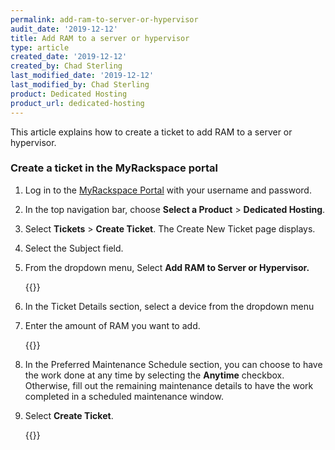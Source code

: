```yaml
---
permalink: add-ram-to-server-or-hypervisor
audit_date: '2019-12-12'
title: Add RAM to a server or hypervisor
type: article
created_date: '2019-12-12'
created_by: Chad Sterling
last_modified_date: '2019-12-12'
last_modified_by: Chad Sterling
product: Dedicated Hosting
product_url: dedicated-hosting
---
```


This article explains how to create a ticket to add RAM to a server or hypervisor. 

### Create a ticket in the MyRackspace portal

1. Log in to the [MyRackspace Portal](https://login.rackspace.com/login) with your username and
   password.

2. In the top navigation bar, choose **Select a Product** > **Dedicated Hosting**.

3. Select **Tickets** > **Create Ticket**. The Create New Ticket page displays. 

4. Select the Subject field.

5. From the dropdown menu, Select **Add RAM to Server or Hypervisor.**

   {{<image src="addram1.png" alt="" title="">}}

6. In the Ticket Details section, select a device from the dropdown menu 

7. Enter the amount of RAM you want to add. 

   {{<image src="addram2.png" alt="" title="">}}

8. In the Preferred Maintenance Schedule section, you can choose to have the work done at any time by
   selecting the **Anytime** checkbox.  Otherwise, fill out the remaining maintenance details to
   have the work completed in a scheduled maintenance window. 

9. Select **Create Ticket**.

   {{<image src="addram3.png" alt="" title="">}}
